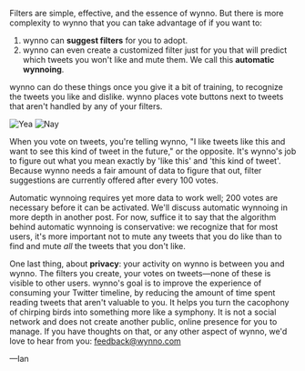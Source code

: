 Filters are simple, effective, and the essence of wynno. But there is more complexity to wynno that you can take advantage of if you want to:

1. wynno can **suggest filters** for you to adopt.
2. wynno can even create a customized filter just for you that will predict which tweets you won't like and mute them. We call this **automatic wynnoing**.

wynno can do these things once you give it a bit of training, to recognize the tweets you like and dislike. wynno places vote buttons next to tweets that aren't handled by any of your filters.

![Yea](images/blog/checkmark-circle.svg)
![Nay](images/blog/cancel-circle.svg)

When you vote on tweets, you're telling wynno, "I like tweets like this and want to see this kind of tweet in the future," or the opposite. It's wynno's job to figure out what you mean exactly by 'like this' and 'this kind of tweet'. Because wynno needs a fair amount of data to figure that out, filter suggestions are currently offered after every 100 votes.

Automatic wynnoing requires yet more data to work well; 200 votes are necessary before it can be activated. We'll discuss automatic wynnoing in more depth in another post. For now, suffice it to say that the algorithm behind automatic wynnoing is conservative: we recognize that for most users, it's more important not to mute any tweets that you do like than to find and mute *all* the tweets that you don't like.

One last thing, about **privacy**: your activity on wynno is between you and wynno. The filters you create, your votes on tweets&mdash;none of these is visible to other users. wynno's goal is to improve the experience of consuming your Twitter timeline, by reducing the amount of time spent reading tweets that aren't valuable to you. It helps you turn the cacophony of chirping birds into something more like a symphony. It is not a social network and does not create another public, online presence for you to manage. If you have thoughts on that, or any other aspect of wynno, we'd love to hear from you: [feedback@wynno.com](mailto:feedback@wynno.com)

&mdash;Ian
